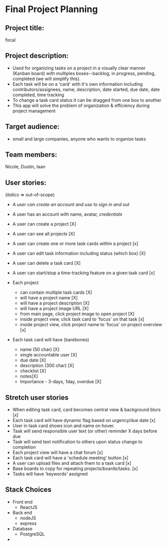 # Final Project Planning

## Project title:
focal

## Project description:
- Used for organizing tasks on a project in a visually clear manner (Kanban board) with multiples boxes--backlog, in progress, pending, completed (we will simplify this).
- Each task will be on a 'card' with it's own information including contributors/assignees, name, description, date started, due date, date completed, time tracking
- To change a task card status it can be dragged from one box to another
- This app will solve the problem of organization & efficiency during project management

## Target audience:
- small and large companies, anyone who wants to organize tasks

## Team members:
Nicole, Dustin, Iaan

## User stories:
(*italics* => out-of-scope)
- *A user can create an account and use to sign in and out*
- A user has an account with name, avatar, *credentials*
- A user can create a project [X]
- A user can see all projects [X]
- A user can create one or more task cards within a project [x]
- A user can edit task information including status (which box) [X]
- A user can delete a task card [X]
- A user can start/stop a time-tracking feature on a given task card [x]

- Each project
  - can contain multiple task cards [X]
  - will have a project name [X]
  - will have a project description [X]
  - will have a project image URL [X]
  - from main page, click project image to open project [X]
  - inside project view, click task card to 'focus' on that task  [x]
  - inside project view, click project name to 'focus' on project overview [x]

- Each task card will have (barebones)
  - name (50 char) [X]
  - single accountable user [X]
  - due date [X]
  - description (300 char) [X]
  - checklist [X]
  - notes[X]
  - Importance - 3-days, 1day, overdue [X]

## Stretch user stories
- When editing task card, card becomes central view & background blurs [x]
- Each task card will have dynamic flag based on urgency/due date [x]
- User in task card shows icon and name on hover. 
- Task will send responsible user text (or other) reminder X days before due
- Task will send text notification to others upon status change to completion
- Each project view will have a chat forum [x]
- Each task card will have a 'schedule meeting' button [x]
- A user can upload files and attach them to a task card [x]
- Base boards to copy for repeating projects/boards/tasks. [x]
- Tasks will have 'keywords' assigned 

## Stack Choices
- Front end
  - ReactJS
- Back end
  - nodeJS
  - express
- Database
  - PostgreSQL
- 